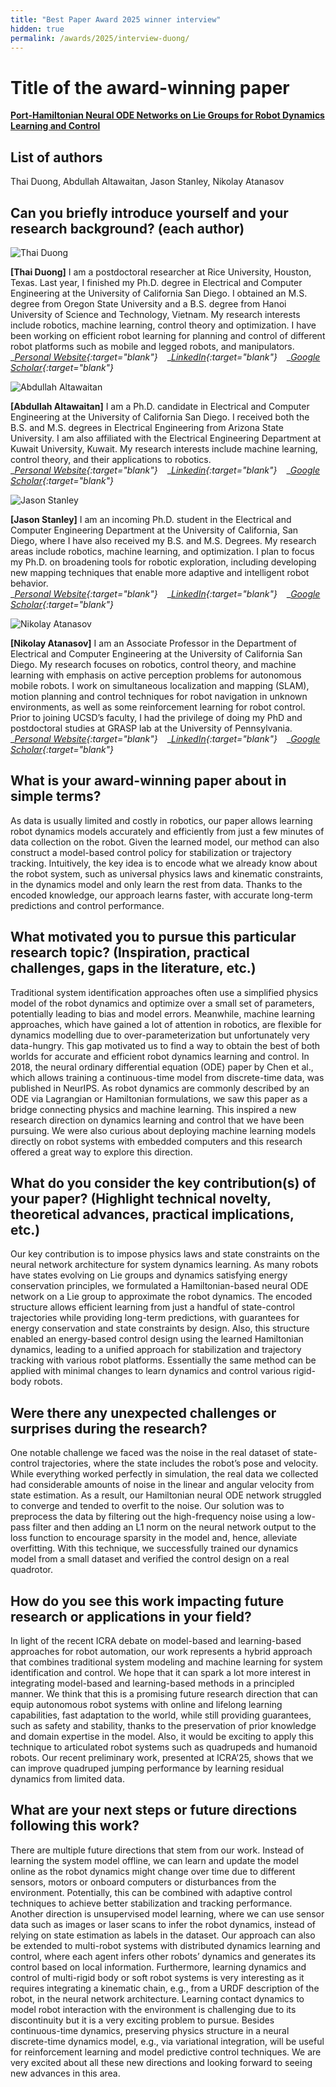 ```yaml
---
title: "Best Paper Award 2025 winner interview"
hidden: true
permalink: /awards/2025/interview-duong/
---
```


# Title of the award-winning paper 

**[Port-Hamiltonian Neural ODE Networks on Lie Groups for Robot Dynamics Learning and Control](https://doi.org/10.1109/TRO.2024.3428433)**

## List of authors
Thai Duong, Abdullah Altawaitan, Jason Stanley, Nikolay Atanasov

## Can you briefly introduce yourself and your research background? (each author)
<div class="img-crop">
  <img src="/assets/images/award/best_paper_awards/2025/thai.jpg" alt="Thai Duong">
</div>

**[Thai Duong]** 
I am a postdoctoral researcher at Rice University, Houston, Texas. 
Last year, I finished my Ph.D. degree in Electrical and Computer Engineering at the University of California San Diego. 
I obtained an M.S. degree from Oregon State University and a B.S. degree from Hanoi University of Science and Technology, Vietnam. 
My research interests include robotics, machine learning, control theory and optimization. 
I have been working on efficient robot learning for planning and control of different robot platforms such as mobile and legged robots, and manipulators.  
__[Personal Website](https://thaipduong.github.io/){:target="_blank"}__ &ensp;
__[LinkedIn](https://www.linkedin.com/in/thaiduong/ ){:target="_blank"}__ &ensp;
__[Google Scholar](https://scholar.google.com/citations?user=PI1acOcAAAAJ){:target="_blank"}__
 

<div class="img-crop">
  <img src="/assets/images/award/best_paper_awards/2025/Abdullah.png" alt="Abdullah Altawaitan">
</div>

**[Abdullah Altawaitan]** 
I am a Ph.D. candidate in Electrical and Computer Engineering at the University of California San Diego. 
I received both the B.S. and M.S. degrees in Electrical Engineering from Arizona State University. 
I am also affiliated with the Electrical Engineering Department at Kuwait University, Kuwait. 
My research interests include machine learning, control theory, and their applications to robotics.  
__[Personal Website](https://altwaitan.github.io/){:target="_blank"}__ &ensp;
__[Linkedin](https://www.linkedin.com/in/abdullah-altawaitan-989062145/){:target="_blank"}__ &ensp;
__[Google Scholar](https://scholar.google.com/citations?user=aXOeE9gAAAAJ){:target="_blank"}__


<div class="img-crop">
  <img src="/assets/images/award/best_paper_awards/2025/StanleySquare.jpg" alt="Jason Stanley">
</div>

**[Jason Stanley]** 
I am an incoming Ph.D. student in the Electrical and Computer Engineering Department at the University of California, San Diego, where I have also received my B.S. and M.S. Degrees. 
My research areas include robotics, machine learning, and optimization. 
I plan to focus my Ph.D. on broadening tools for robotic exploration, including developing new mapping techniques that enable more adaptive and intelligent robot behavior.  
__[Personal Website](https://jasontstanley.github.io/){:target="_blank"}__ &ensp;
__[LinkedIn](https://www.linkedin.com/in/jason-t-stanley/){:target="_blank"}__ &ensp;
__[Google Scholar](https://scholar.google.com/citations?hl=en&user=u9eCWO0AAAAJ){:target="_blank"}__

<div class="img-crop">
  <img src="/assets/images/award/best_paper_awards/2025/Atanasov.jpg" alt="Nikolay Atanasov">
</div>

**[Nikolay Atanasov]** 
I am an Associate Professor in the Department of Electrical and Computer Engineering at the University of California San Diego. 
My research focuses on robotics, control theory, and machine learning with emphasis on active perception problems for autonomous mobile robots. 
I work on simultaneous localization and mapping (SLAM), motion planning and control techniques for robot navigation in unknown environments, as well as some reinforcement learning for robot control. 
Prior to joining UCSD’s faculty, I had the privilege of doing my PhD and postdoctoral studies at GRASP lab at the University of Pennsylvania.  
__[Personal Website](https://natanaso.github.io/){:target="_blank"}__ &ensp;
__[LinkedIn](https://www.linkedin.com/in/nikolay-atanasov-b034b27/){:target="_blank"}__ &ensp;
__[Google Scholar](https://scholar.google.com/citations?user=RTkSatQAAAAJ){:target="_blank"}__


## What is your award-winning paper about in simple terms?
As data is usually limited and costly in robotics, our paper allows learning robot dynamics models accurately and efficiently from just a few minutes of data collection on the robot. Given the learned model, our method can also construct a model-based control policy for stabilization or trajectory tracking. 
Intuitively, the key idea is to encode what we already know about the robot system, such as universal physics laws and kinematic constraints, in the dynamics model and only learn the rest from data. 
Thanks to the encoded knowledge, our approach learns faster, with accurate long-term predictions and control performance.

## What motivated you to pursue this particular research topic? (Inspiration, practical challenges, gaps in the literature, etc.)
Traditional system identification approaches often use a simplified physics model of the robot dynamics and optimize over a small set of parameters, potentially leading to bias and model errors. 
Meanwhile, machine learning approaches, which have gained a lot of attention in robotics, are flexible for dynamics modelling due to over-parameterization but unfortunately very data-hungry. 
This gap motivated us to find a way to obtain the best of both worlds for accurate and efficient robot dynamics learning and control. 
In 2018, the neural ordinary differential equation (ODE) paper by Chen et al., which allows training a continuous-time model from discrete-time data, was published in NeurIPS. 
As robot dynamics are commonly described by an ODE via Lagrangian or Hamiltonian formulations, we saw this paper as a bridge connecting physics and machine learning. 
This inspired a new research direction on dynamics learning and control that we have been pursuing. 
We were also curious about deploying machine learning models directly on robot systems with embedded computers and this research offered a great way to explore this direction.

## What do you consider the key contribution(s) of your paper? (Highlight technical novelty, theoretical advances, practical implications, etc.)
Our key contribution is to impose physics laws and state constraints on the neural network architecture for system dynamics learning. 
As many robots have states evolving on Lie groups and dynamics satisfying energy conservation principles, we formulated a Hamiltonian-based neural ODE network on a Lie group to approximate the robot dynamics. 
The encoded structure allows efficient learning from just a handful of state-control trajectories while providing long-term predictions, with guarantees for energy conservation and state constraints by design. 
Also, this structure enabled an energy-based control design using the learned Hamiltonian dynamics, leading to a unified approach for stabilization and trajectory tracking with various robot platforms. 
Essentially the same method can be applied with minimal changes to learn dynamics and control various rigid-body robots.

## Were there any unexpected challenges or surprises during the research?
One notable challenge we faced was the noise in the real dataset of state-control trajectories, where the state includes the robot’s pose and velocity. 
While everything worked perfectly in simulation, the real data we collected had considerable amounts of noise in the linear and angular velocity from state estimation. 
As a result, our Hamiltonian neural ODE network struggled to converge and tended to overfit to the noise. 
Our solution was to preprocess the data by filtering out the high-frequency noise using a low-pass filter and then adding an L1 norm on the neural network output to the loss function to encourage sparsity in the model and, hence, alleviate overfitting. 
With this technique, we successfully trained our dynamics model from a small dataset and verified the control design on a real quadrotor.

## How do you see this work impacting future research or applications in your field?
In light of the recent ICRA debate on model-based and learning-based approaches for robot automation, our work represents a hybrid approach that combines traditional system modeling and machine learning for system identification and control. 
We hope that it can spark a lot more interest in integrating model-based and learning-based methods in a principled manner. 
We think that this is a promising future research direction that can equip autonomous robot systems with online and lifelong learning capabilities, fast adaptation to the world, while still providing guarantees, such as safety and stability, thanks to the preservation of prior knowledge and domain expertise in the model. 
Also, it would be exciting to apply this technique to articulated robot systems such as quadrupeds and humanoid robots. 
Our recent preliminary work, presented at ICRA’25, shows that we can improve quadruped jumping performance by learning residual dynamics from limited data. 

## What are your next steps or future directions following this work?
There are multiple future directions that stem from our work. Instead of learning the system model offline, we can learn and update the model online as the robot dynamics might change over time due to different sensors, motors or onboard computers or disturbances from the environment. 
Potentially, this can be combined with adaptive control techniques to achieve better stabilization and tracking performance. 
Another direction is unsupervised model learning, where we can use sensor data such as images or laser scans to infer the robot dynamics, instead of relying on state estimation as labels in the dataset. 
Our approach can also be extended to multi-robot systems with distributed dynamics learning and control, where each agent infers other robots’ dynamics and generates its control based on local information. 
Furthermore, learning dynamics and control of multi-rigid body or soft robot systems is very interesting as it requires integrating a kinematic chain, e.g., from a URDF description of the robot, in the neural network architecture. 
Learning contact dynamics to model robot interaction with the environment is challenging due to its discontinuity but it is a very exciting problem to pursue. 
Besides continuous-time dynamics, preserving physics structure in a neural discrete-time dynamics model, e.g., via variational integration, will be useful for reinforcement learning and model predictive control techniques. 
We are very excited about all these new directions and looking forward to seeing new advances in this area.

<!-- ## Links
### Thai Duong
* [Personal Website](https://thaipduong.github.io/){:target="_blank"}
* [LinkedIn](https://www.linkedin.com/in/thaiduong/ ){:target="_blank"}
* [Google Scholar](https://scholar.google.com/citations?user=PI1acOcAAAAJ){:target="_blank"}
 
### Abdullah Altawaitan
* [Personal Website](https://altwaitan.github.io/){:target="_blank"}
* [Linkedin](https://www.linkedin.com/in/abdullah-altawaitan-989062145/){:target="_blank"}
* [Google Scholar](https://scholar.google.com/citations?user=aXOeE9gAAAAJ){:target="_blank"}

### Jason Stanley	
* [Personal Website](https://jasontstanley.github.io/){:target="_blank"}
* [LinkedIn](https://www.linkedin.com/in/jason-t-stanley/){:target="_blank"}
* [Google Scholar](https://scholar.google.com/citations?hl=en&user=u9eCWO0AAAAJ){:target="_blank"}
 
### Nikolay Atanasov
* [Personal Website](https://natanaso.github.io/){:target="_blank"}
* [LinkedIn](https://www.linkedin.com/in/nikolay-atanasov-b034b27/){:target="_blank"}
* [Google Scholar](https://scholar.google.com/citations?user=RTkSatQAAAAJ){:target="_blank"} -->
